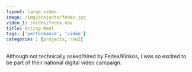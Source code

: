 ```yaml
---
layout: large_video
image: /img/projects/fedex.jpg
video_1: /video/fedex.mov
title: Acting Reel
tags: ['performance', 'video']
categories : [projects, row2]
---
```


Although not technically asked/hired by Fedex/Kinkos, I was so excited to be part of their national digital video campaign. 
